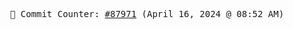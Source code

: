 <p align="center">
    <samp>
        📮 Commit Counter: <a href="https://github.com/Javascript-void0/Javascript-void0/commits/main">#87971</a> (April 16, 2024 @ 08:52 AM)
    </samp>
</p>